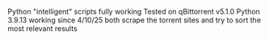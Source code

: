 Python "intelligent" scripts fully working 
Tested on qBittorrent v5.1.0 Python 3.9.13
working since 4/10/25
both scrape the torrent sites and try to sort the most relevant results 
